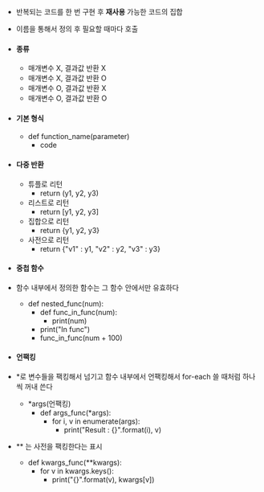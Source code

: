 - 반복되는 코드를 한 번 구현 후 **재사용** 가능한 코드의 집합
- 이름을 통해서 정의 후 필요할 때마다 호출

- #### 종류
	- 매개변수 X, 결과값 반환 X
	- 매개변수 X, 결과값 반환 O
	- 매개변수 O, 결과값 반환 X
	- 매개변수 O, 결과값 반환 O

- #### 기본 형식
	- def function_name(parameter)
		- code

- #### 다중 반환
	- 튜플로 리턴
		- return (y1, y2, y3)
	- 리스트로 리턴
		- return \[y1, y2, y3]
	- 집합으로 리턴
		- return {y1, y2, y3}
	- 사전으로 리턴
		- return {"v1" : y1, "v2" : y2, "v3" : y3}

- #### 중첩 함수
- 함수 내부에서 정의한 함수는 그 함수 안에서만 유효하다
	- def nested_func(num):
		- def func_in_func(num):
			- print(num)
		- print("In func")
		- func_in_func(num + 100)

- #### 언팩킹
- \*로 변수들을 팩킹해서 넘기고 함수 내부에서 언팩킹해서 for-each 쓸 때처럼 하나씩 꺼내 쓴다
	- \*args(언팩킹)
		- def args_func(\*args):
			- for i, v in enumerate(args):
				- print("Result : {}".format(i), v)

- \*\* 는 사전을 팩킹한다는 표시
	- def kwargs_func(\*\*kwargs):
		- for v in kwargs.keys():
			- print("{}".format(v), kwargs\[v])
